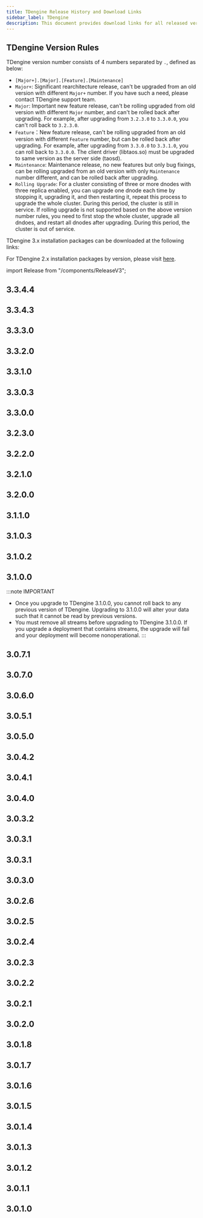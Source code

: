 ```yaml
---
title: TDengine Release History and Download Links
sidebar_label: TDengine
description: This document provides download links for all released versions of TDengine 3.0.
---
```


## TDengine Version Rules

TDengine version number consists of 4 numbers separated by `.`, defined as below:
- `[Major+].[Major].[Feature].[Maintenance]`
- `Major+`: Significant rearchitecture release, can't be upgraded from an old version with different `Major+` number. If you have such a need, please contact TDengine support team.
- `Major`: Important new feature release, can't be rolling upgraded from old version with different `Major` number, and can't be rolled back after upgrading. For example, after upgrading from `3.2.3.0` to `3.3.0.0`, you can't roll back to `3.2.3.0`. 
- `Feature`：New feature release, can't be rolling upgraded from an old version with different `Feature` number, but can be rolled back after upgrading. For example, after upgrading from `3.3.0.0` to `3.3.1.0`, you can roll back to `3.3.0.0`. The client driver (libtaos.so) must be upgraded to same version as the server side (taosd).
- `Maintenance`: Maintenance release, no new features but only bug fixings, can be rolling upgraded from an old version with only `Maintenance` number different, and can be rolled back after upgrading. 
- `Rolling Upgrade`: For a cluster consisting of three or more dnodes with three replica enabled, you can upgrade one dnode each time by stopping it, upgrading it, and then restarting it, repeat this process to upgrade the whole cluster. During this period, the cluster is still in service. If rolling upgrade is not supported based on the above version number rules, you need to first stop the whole cluster, upgrade all dndoes, and restart all dnodes after upgrading. During this period, the cluster is out of service.

TDengine 3.x installation packages can be downloaded at the following links:

For TDengine 2.x installation packages by version, please visit [here](https://tdengine.com/downloads/historical/).

import Release from "/components/ReleaseV3";

## 3.3.4.4

<Release type="tdengine" version="3.3.4.4" />

## 3.3.4.3

<Release type="tdengine" version="3.3.4.3" />

## 3.3.3.0

<Release type="tdengine" version="3.3.3.0" />

## 3.3.2.0

<Release type="tdengine" version="3.3.2.0" />

## 3.3.1.0

<Release type="tdengine" version="3.3.1.0" />

## 3.3.0.3

<Release type="tdengine" version="3.3.0.3" />

## 3.3.0.0

<Release type="tdengine" version="3.3.0.0" />

## 3.2.3.0

<Release type="tdengine" version="3.2.3.0" />

## 3.2.2.0

<Release type="tdengine" version="3.2.2.0" />

## 3.2.1.0

<Release type="tdengine" version="3.2.1.0" />

## 3.2.0.0

<Release type="tdengine" version="3.2.0.0" />

## 3.1.1.0

<Release type="tdengine" version="3.1.1.0" />

## 3.1.0.3

<Release type="tdengine" version="3.1.0.3" />

## 3.1.0.2

<Release type="tdengine" version="3.1.0.2" />

## 3.1.0.0

:::note IMPORTANT
- Once you upgrade to TDengine 3.1.0.0, you cannot roll back to any previous version of TDengine. Upgrading to 3.1.0.0 will alter your data such that it cannot be read by previous versions.
- You must remove all streams before upgrading to TDengine 3.1.0.0. If you upgrade a deployment that contains streams, the upgrade will fail and your deployment will become nonoperational.
:::

<Release type="tdengine" version="3.1.0.0" />

## 3.0.7.1

<Release type="tdengine" version="3.0.7.1" />

## 3.0.7.0

<Release type="tdengine" version="3.0.7.0" />

## 3.0.6.0

<Release type="tdengine" version="3.0.6.0" />

## 3.0.5.1

<Release type="tdengine" version="3.0.5.1" />

## 3.0.5.0

<Release type="tdengine" version="3.0.5.0" />

## 3.0.4.2

<Release type="tdengine" version="3.0.4.2" />

## 3.0.4.1

<Release type="tdengine" version="3.0.4.1" />

## 3.0.4.0

<Release type="tdengine" version="3.0.4.0" />

## 3.0.3.2

<Release type="tdengine" version="3.0.3.2" />

## 3.0.3.1

<Release type="tdengine" version="3.0.3.1" />

## 3.0.3.1

<Release type="tdengine" version="3.0.3.1" />

## 3.0.3.0

<Release type="tdengine" version="3.0.3.0" />

## 3.0.2.6

<Release type="tdengine" version="3.0.2.6" />

## 3.0.2.5

<Release type="tdengine" version="3.0.2.5" />

## 3.0.2.4

<Release type="tdengine" version="3.0.2.4" />

## 3.0.2.3

<Release type="tdengine" version="3.0.2.3" />

## 3.0.2.2

<Release type="tdengine" version="3.0.2.2" />

## 3.0.2.1

<Release type="tdengine" version="3.0.2.1" />

## 3.0.2.0

<Release type="tdengine" version="3.0.2.0" />

## 3.0.1.8

<Release type="tdengine" version="3.0.1.8" />

## 3.0.1.7

<Release type="tdengine" version="3.0.1.7" />

## 3.0.1.6

<Release type="tdengine" version="3.0.1.6" />

## 3.0.1.5

<Release type="tdengine" version="3.0.1.5" />

## 3.0.1.4

<Release type="tdengine" version="3.0.1.4" />

## 3.0.1.3

<Release type="tdengine" version="3.0.1.3" />

## 3.0.1.2

<Release type="tdengine" version="3.0.1.2" />

## 3.0.1.1

<Release type="tdengine" version="3.0.1.1" />

## 3.0.1.0

<Release type="tdengine" version="3.0.1.0" />
